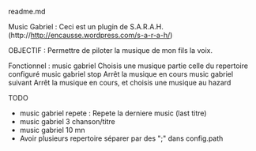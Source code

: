 readme.md 

Music Gabriel :
Ceci est un plugin de S.A.R.A.H. (http://http://encausse.wordpress.com/s-a-r-a-h/)

OBJECTIF : 
	Permettre de piloter la musique de mon fils la voix.

Fonctionnel :
	<sarah> music gabriel
		Choisis une musique partie celle du repertoire configuré
	<sarah> music gabriel stop
		Arrêt la musique en cours
	<sarah> music gabriel suivant
		Arrêt la musique en cours, et choisis une musique au hazard	

TODO
- music gabriel repete : 
	Repete la derniere music (last titre)
- music gabriel 3 chanson/titre
- music gabriel 10 mn
- Avoir plusieurs repertoire séparer par des ";" dans config.path

